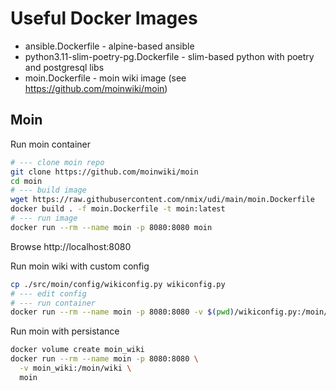 # Useful Docker Images

* ansible.Dockerfile - alpine-based ansible
* python3.11-slim-poetry-pg.Dockerfile - slim-based python with poetry and postgresql libs
* moin.Dockerfile - moin wiki image (see https://github.com/moinwiki/moin)

## Moin

Run moin container
```bash
# --- clone moin repo
git clone https://github.com/moinwiki/moin
cd moin
# --- build image
wget https://raw.githubusercontent.com/nmix/udi/main/moin.Dockerfile
docker build . -f moin.Dockerfile -t moin:latest
# --- run image
docker run --rm --name moin -p 8080:8080 moin
```
Browse http://localhost:8080

Run moin wiki with custom config
```bash
cp ./src/moin/config/wikiconfig.py wikiconfig.py
# --- edit config
# --- run container
docker run --rm --name moin -p 8080:8080 -v $(pwd)/wikiconfig.py:/moin/wikiconfig.py moin
```

Run moin with persistance
```bash
docker volume create moin_wiki
docker run --rm --name moin -p 8080:8080 \
  -v moin_wiki:/moin/wiki \
  moin
```
